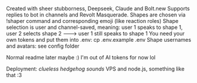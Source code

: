 Created with sheer stubborness, Deepseek, Claude and Bolt.new
Supports replies to bot in channels and Revolt Masquerade. Shapes are chosen via !shaper command and corresponding emoji (like reaction roles)
Shape selection is user and channel-saved, meaning: user 1 speaks to shape 1, user 2 selects shape 2 ---> user 1 still speaks to shape 1
You need your own tokens and put them into .env: cp .env.example .env
Shape usernames and avatars: see config folder

Normal readme later maybe :) I'm out of AI tokens for now lol

Deployment: *clueless hedgehog sounds* VPS and node.js, something like that :3
